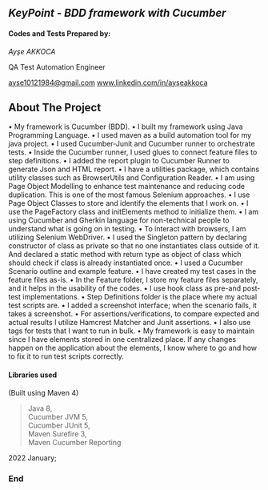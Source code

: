 ## *KeyPoint - BDD framework with Cucumber*

#### Codes and Tests Prepared by:
*Ayşe AKKOCA*

QA Test Automation Engineer

ayse10121984@gmail.com
www.linkedin.com/in/ayşeakkoca

<!-- ABOUT THE PROJECT -->  
## About The Project
•  My framework is Cucumber (BDD).
•  I built my framework using Java Programming Language.
•  I used maven as a build automation tool for my java project.
•  I used Cucumber-Junit and Cucumber runner to orchestrate tests.
•  Inside the Cucumber runner, I used glues to connect feature files to step definitions.
•  I added the report plugin to Cucumber Runner to generate Json and HTML report.
•  I have a utilities package, which contains utility classes such as BrowserUtils and Configuration Reader.
•  I am using Page Object Modelling to enhance test maintenance and reducing code duplication. This is one of the most famous Selenium approaches.
•  I use Page Object Classes to store and identify the elements that I work on.
•  I use the PageFactory class and initElements method to initialize them.
•  I am using Cucumber and Gherkin language for non-technical people to understand what is going on in testing.
•  To interact with browsers, I am utilizing Selenium WebDriver.
•  I used the Singleton pattern by declaring constructor of class as private so that no one instantiates class outside of it. And declared a static method with return type as object of class which should check if class is already instantiated once.
•  I used a Cucumber Scenario outline and example feature.
•  I have created my test cases in the feature files as-is.
•  In the Feature folder, I store my feature files separately, and it helps in the usability of the codes.
•  I use hook class as pre-and post-test implementations.
•  Step Definitions folder is the place where my actual test scripts are.
•  I added a screenshot interface; when the scenario fails, it takes a screenshot.
•  For assertions/verifications, to compare expected and actual results I utilize Hamcrest Matcher and Junit assertions.
•  I also use tags for tests that I want to run in bulk.
•  My framework is easy to maintain since I have elements stored in one centralized place. If any changes happen on the application about the elements, I know where to go and how to fix it to run test scripts correctly.



#### Libraries used
(Built using Maven 4)
> Java 8,  
> Cucumber JVM 5,  
> Cucumber JUnit 5,  
> Maven Surefire 3,  
> Maven Cucumber Reporting

2022 January;



### End
